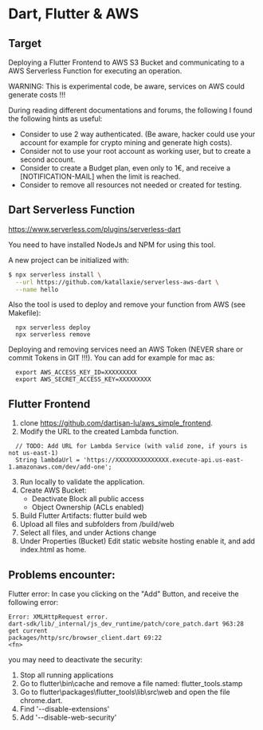 # Dart, Flutter & AWS

## Target

Deploying a Flutter Frontend to AWS S3 Bucket and communicating to a AWS Serverless Function for executing an operation.

WARNING: This is experimental code, be aware, services on AWS could generate costs !!! 

During reading different documentations and forums, the following I found the following hints as useful:

* Consider to use 2 way authenticated. (Be aware, hacker could use your account for example for crypto mining and generate high costs).
* Consider not to use your root account as working user, but to create a second account.
* Consider to create a Budget plan, even only to 1€, and receive a [NOTIFICATION-MAIL] when the limit is reached.
* Consider to remove all resources not needed or created for testing.

## Dart Serverless Function

https://www.serverless.com/plugins/serverless-dart

You need to have installed NodeJs and NPM for using this tool.

A new project can be initialized with:

```bash
$ npx serverless install \
  --url https://github.com/katallaxie/serverless-aws-dart \
  --name hello
```

Also the tool is used to deploy and remove your function from AWS (see Makefile):

```
  npx serverless deploy
  npx serverless remove
```

Deploying and removing services need an AWS Token (NEVER share or commit Tokens in GIT !!!). You can add for example for mac as:

```
  export AWS_ACCESS_KEY_ID=XXXXXXXXX
  export AWS_SECRET_ACCESS_KEY=XXXXXXXXX
```

## Flutter Frontend

1. clone https://github.com/dartisan-lu/aws_simple_frontend.
2. Modify the URL to the created Lambda function.
```
  // TODO: Add URL for Lambda Service (with valid zone, if yours is not us-east-1)
  String lambdaUrl = 'https://XXXXXXXXXXXXXXX.execute-api.us-east-1.amazonaws.com/dev/add-one';
```
3. Run locally to validate the application.
4. Create AWS Bucket:
   - Deactivate Block all public access
   - Object Ownership (ACLs enabled)
5. Build Flutter Artifacts: flutter build web
6. Upload all files and subfolders from /build/web
7. Select all files, and under Actions change 
8. Under Properties (Bucket) Edit static website hosting enable it, and add index.html as home.

## Problems encounter:

Flutter error:
In case you clicking on the "Add" Button, and receive the following error:
```
Error: XMLHttpRequest error.
dart-sdk/lib/_internal/js_dev_runtime/patch/core_patch.dart 963:28                get current
packages/http/src/browser_client.dart 69:22                                       <fn>
```
you may need to deactivate the security:

1. Stop all running applications
2. Go to flutter\bin\cache and remove a file named: flutter_tools.stamp
3. Go to flutter\packages\flutter_tools\lib\src\web and open the file chrome.dart.
4. Find '--disable-extensions'
5. Add '--disable-web-security'

